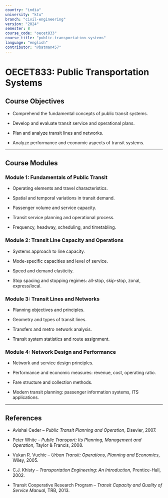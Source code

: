 ```yaml
---
country: "india"
university: "ktu"
branch: "civil-engineering"
version: "2024"
semester: 8
course_code: "oecet833"
course_title: "public-transportation-systems"
language: "english"
contributor: "@batman457"
---
```


# OECET833: Public Transportation Systems

## Course Objectives

- Comprehend the fundamental concepts of public transit systems.

- Develop and evaluate transit service and operational plans.

- Plan and analyze transit lines and networks.

- Analyze performance and economic aspects of transit systems.

---

## Course Modules

### Module 1: Fundamentals of Public Transit

- Operating elements and travel characteristics.

- Spatial and temporal variations in transit demand.

- Passenger volume and service capacity.

- Transit service planning and operational process.

- Frequency, headway, scheduling, and timetabling.

### Module 2: Transit Line Capacity and Operations

- Systems approach to line capacity.

- Mode-specific capacities and level of service.

- Speed and demand elasticity.

- Stop spacing and stopping regimes: all-stop, skip-stop, zonal, express/local.

### Module 3: Transit Lines and Networks

- Planning objectives and principles.

- Geometry and types of transit lines.

- Transfers and metro network analysis.

- Transit system statistics and route assignment.

### Module 4: Network Design and Performance

- Network and service design principles.

- Performance and economic measures: revenue, cost, operating ratio.

- Fare structure and collection methods.

- Modern transit planning: passenger information systems, ITS applications.

---

## References

- Avishai Ceder – *Public Transit Planning and Operation*, Elsevier, 2007.

- Peter White – *Public Transport: Its Planning, Management and Operation*, Taylor & Francis, 2008.

- Vukan R. Vuchic – *Urban Transit: Operations, Planning and Economics*, Wiley, 2005.

- C.J. Khisty – *Transportation Engineering: An Introduction*, Prentice-Hall, 2002.

- Transit Cooperative Research Program – *Transit Capacity and Quality of Service Manual*, TRB, 2013.
